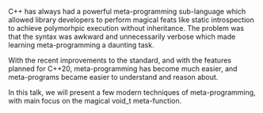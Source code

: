 C++ has always had a powerful meta-programming sub-language which allowed library developers to perform magical feats like static introspection to achieve polymorhpic execution without inheritance. The problem was that the syntax was awkward and unnecessarily verbose which made learning meta-programming a daunting task.

With the recent improvements to the standard, and with the features planned for C++20, meta-programming has become much easier, and meta-programs became easier to understand and reason about.

In this talk, we will present a few modern techniques of meta-programming, with main focus on the magical void_t meta-function.